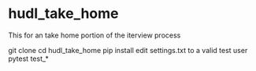 # hudl_take_home
This for an take home portion of the iterview process

git clone
cd hudl_take_home
pip install
edit settings.txt to a valid test user
pytest test_*
